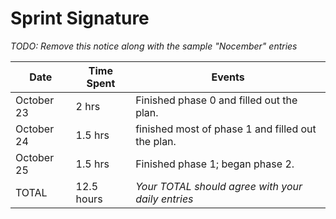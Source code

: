 # Sprint Signature

*TODO: Remove this notice along with the sample "Nocember" entries*

| Date        | Time Spent | Events
|-------------|------------|--------------------
| October 23  | 2 hrs      | Finished phase 0 and filled out the plan. 
| October 24  | 1.5 hrs    | finished most of phase 1 and filled out the plan. 
| October 25  | 1.5 hrs    | Finished phase 1; began phase 2.
| TOTAL       | 12.5 hours | *Your TOTAL should agree with your daily entries*
